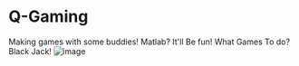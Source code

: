 # Q-Gaming
Making games with some buddies! Matlab? It'll Be fun! What Games To do? Black Jack!
![image](https://user-images.githubusercontent.com/93338081/198684472-2944b542-52c7-4dc8-81ff-699e2c32b351.png)
